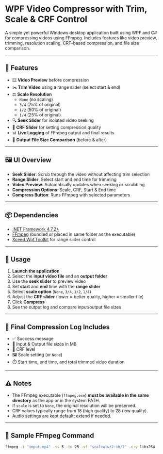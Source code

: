 ﻿# WPF Video Compressor with Trim, Scale & CRF Control

A simple yet powerful Windows desktop application built using WPF and C# for compressing videos using FFmpeg. Includes features like video preview, trimming, resolution scaling, CRF-based compression, and file size comparison.

---

## 🔧 Features

- 🎞️ **Video Preview** before compression
- ✂️ **Trim Video** using a range slider (select start & end)
- ⚖️ **Scale Resolution**  
  - `None` (no scaling)  
  - `3/4` (75% of original)  
  - `1/2` (50% of original)  
  - `1/4` (25% of original)
- 🔍 **Seek Slider** for isolated video seeking
- 🔄 **CRF Slider** for setting compression quality
- 📊 **Live Logging** of FFmpeg output and final results
- 📁 **Output File Size Comparison** (before & after)

---

## 🖼️ UI Overview

- **Seek Slider**: Scrub through the video without affecting trim selection
- **Range Slider**: Select start and end time for trimming
- **Video Preview**: Automatically updates when seeking or scrubbing
- **Compression Options**: Scale, CRF, Start & End time
- **Compress Button**: Runs FFmpeg with selected parameters

---

## 📦 Dependencies

- [.NET Framework 4.7.2+](https://dotnet.microsoft.com/en-us/)
- [FFmpeg](https://ffmpeg.org/) (bundled or placed in same folder as the executable)
- [Xceed.Wpf.Toolkit](https://github.com/xceedsoftware/wpftoolkit) for range slider control

---

## 🚀 Usage

1. **Launch the application**
2. Select the **input video file** and an **output folder**
3. Use the **seek slider** to preview video
4. Set **start** and **end** time with the **range slider**
5. Select **scale option** (`None`, `3/4`, `1/2`, `1/4`)
6. Adjust the **CRF slider** (lower = better quality, higher = smaller file)
7. Click **Compress**
8. See the output log and compare input/output file sizes

---

## 📄 Final Compression Log Includes

- ✅ Success message
- 📁 Input & Output file sizes in MB
- 🎯 CRF level
- 🖼️ Scale setting (or `None`)
- ⏱️ Start time, end time, and total trimmed video duration

---

## ⚠️ Notes

- The FFmpeg executable (`ffmpeg.exe`) **must be available in the same directory** as the app or in the system PATH.
- If `scale` is set to `None`, the original resolution will be preserved.
- CRF values typically range from 18 (high quality) to 28 (low quality).
- Audio settings are kept default; extend if needed.

---

## 🧪 Sample FFmpeg Command

```bash
ffmpeg -i "input.mp4" -ss 5 -to 25 -vf "scale=iw/2:ih/2" -c:v libx264 -preset fast -crf 23 -y "output.mp4"
